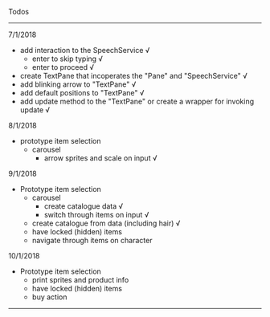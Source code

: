 Todos

---

7/1/2018

- add interaction to the SpeechService √
    - enter to skip typing √
    - enter to proceed √
- create TextPane that incoperates the "Pane" and "SpeechService" √
- add blinking arrow to "TextPane" √
- add default positions to "TextPane" √
- add update method to the "TextPane" or create a wrapper for invoking update √

8/1/2018

- prototype item selection
    - carousel
        - arrow sprites and scale on input √

9/1/2018

- Prototype item selection
    - carousel
        - create catalogue data √
        - switch through items on input √
    - create catalogue from data (including hair) √
    - have locked (hidden) items
    - navigate through items on character

10/1/2018

- Prototype item selection
    - print sprites and product info
    - have locked (hidden) items
    - buy action

---
